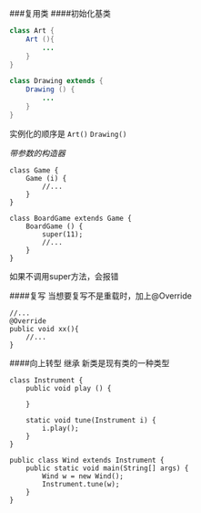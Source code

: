 ###复用类
####初始化基类
```java
class Art {
	Art (){
		...
	}
}

class Drawing extends {
	Drawing () {
		...
	}
}
```
实例化的顺序是
`Art()`
`Drawing()`

*带参数的构造器*
```
class Game {
	Game (i) {
		//...
	}
}

class BoardGame extends Game {
	BoardGame () {
		super(11);
		//...
	}
}
```
如果不调用super方法，会报错

####复写
当想要复写不是重载时，加上@Override
```
//...
@Override
public void xx(){
	//...
}
```

####向上转型
继承 新类是现有类的一种类型
```
class Instrument {
	public void play () {
	
	}

	static void tune(Instrument i) {
		i.play();
	}
}

public class Wind extends Instrument {
	public static void main(String[] args) {
		Wind w = new Wind();
		Instrument.tune(w);
	}
}
```

